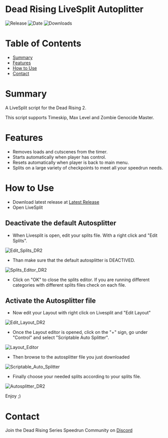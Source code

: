 # Dead Rising LiveSplit Autoplitter
![Release](https://img.shields.io/github/v/release/PNPS-Edge/DeadRising2_LiveSplit_Autosplitter?label=current%20release&style=for-the-badge)
![Date](https://img.shields.io/github/release-date/PNPS-Edge/DeadRising2_LiveSplit_Autosplitter?style=for-the-badge)
![Downloads](https://img.shields.io/github/downloads/PNPS-Edge/DeadRising2_LiveSplit_Autosplitter/total?color=%23007EC6&style=for-the-badge)

# Table of Contents
- [Summary](https://github.com/PNPS-Edge/DeadRising2_LiveSplit_Autosplitter#summary)
- [Features](https://github.com/PNPS-Edge/DeadRising2_LiveSplit_Autosplitter#features)
- [How to Use](https://github.com/PNPS-Edge/DeadRising2_LiveSplit_Autosplitter#how-to-use)
- [Contact](https://github.com/PNPS-Edge/DeadRising2_LiveSplit_Autosplitter#contact)


# Summary
A LiveSplit script for the Dead Rising 2.

This script supports Timeskip, Max Level and Zombie Genocide Master.

# Features
  - Removes loads and cutscenes from the timer.
  - Starts automatically when player has control.
  - Resets automatically when player is back to main menu.
  - Splits on a large variety of checkpoints to meet all your speedrun needs. 

# How to Use
- Download latest release at [Latest Release](https://github.com/PNPS-Edge/DeadRising2_LiveSplit_Autosplitter/releases/latest)
- Open LiveSplit

## Deactivate the default Autosplitter
- When Livesplit is open, edit your splits file. With a right click and "Edit Splits".

![Edit_Splits_DR2](https://user-images.githubusercontent.com/42294009/129030780-5ae63837-3fdc-4002-9260-1dd9dc9b5f13.png)

- Than make sure that the default autosplitter is DEACTIVED.

![Splits_Editor_DR2](https://user-images.githubusercontent.com/42294009/129033862-6b749856-bff4-4c1d-8a40-3b12936f9e47.png)

- Click on "OK" to close the splits editor.
If you are running different categories with different splits files check on each file.

## Activate the Autosplitter file

- Now edit your Layout with right click on Livesplit and "Edit Layout"

![Edit_Layout_DR2](https://user-images.githubusercontent.com/42294009/129030900-37d0711e-698f-4fde-b301-b2f903e10718.png)

- Once the Layout editor is opened, click on the "+" sign, go under "Control" and select "Scriptable Auto Splitter".

![Layout_Editor](https://user-images.githubusercontent.com/42294009/129011792-f79af6e3-c54b-4064-935d-f90bb6d4e659.png)

- Then browse to the autosplitter file you just downloaded

![Scriptable_Auto_Splitter](https://user-images.githubusercontent.com/42294009/129011823-2fe8557d-5eee-4f15-9fbe-22465d0c6b40.png)

- Finally choose your needed splits according to your splits file.

![Autosplitter_DR2](https://user-images.githubusercontent.com/42294009/129030942-08c3a3f5-4369-492c-855f-8b070b1c30e0.png)

Enjoy ;)

# Contact
Join the Dead Rising Series Speedrun Community on [Discord](https://discord.com/invite/5ac3ZfV)
